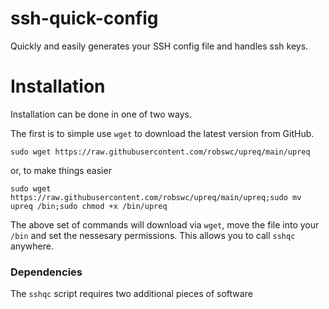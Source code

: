 # ssh-quick-config
Quickly and easily generates your SSH config file and handles ssh keys.

# Installation

Installation can be done in one of two ways.

The first is to simple use `wget` to download the latest version from GitHub.

```
sudo wget https://raw.githubusercontent.com/robswc/upreq/main/upreq
```

or, to make things easier

```
sudo wget https://raw.githubusercontent.com/robswc/upreq/main/upreq;sudo mv upreq /bin;sudo chmod +x /bin/upreq
```

The above set of commands will download via `wget`, move the file into your `/bin` and set the nessesary permissions.  This allows you to call `sshqc` anywhere.

### Dependencies

The `sshqc` script requires two additional pieces of software
